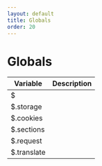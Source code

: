 ```yaml
---
layout: default
title: Globals
order: 20
---
```


# Globals

Variable        | Description
----------------|----------------
$               |
$.storage       |
$.cookies       |
$.sections      |
$.request       |
$.translate     |

